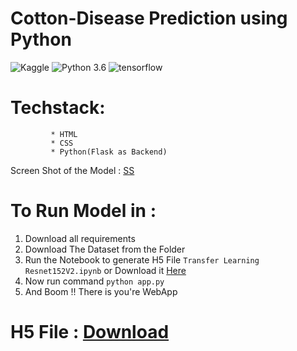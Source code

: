 # Cotton-Disease Prediction using Python

![Kaggle](https://img.shields.io/badge/Dataset-Kaggle-blue.svg) ![Python 3.6](https://img.shields.io/badge/Python-3.6-brightgreen.svg) ![tensorflow](https://img.shields.io/badge/Library-Tensorflow-orange.svg)


# Techstack: 
             * HTML
             * CSS
             * Python(Flask as Backend)
             

Screen Shot of the Model : [SS](Leaf_Prediction.png)


# To Run Model in :
1. Download all requirements
2. Download The Dataset from the Folder
3. Run the Notebook to generate H5 File ```Transfer Learning Resnet152V2.ipynb``` or Download it [Here](https://drive.google.com/file/d/1oBkqVyY-AgH0drf0pm4euT3r9_Y808FR/view?usp=sharing)
4. Now run command ```python app.py```
5. And Boom !! There is you're WebApp





# H5 File : [Download](https://drive.google.com/file/d/1oBkqVyY-AgH0drf0pm4euT3r9_Y808FR/view?usp=sharing)
